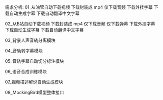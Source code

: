 

需求分析:
01_从油管自动下载视频
下载封装成 mp4
仅下载音频
下载外挂字幕
下载自动生成字幕
下载自动翻译中文字幕

02_从B站自动下载视频
下载封装成 mp4
仅下载音频
仅下载弹幕
下载外挂字幕
下载自动生成字幕
下载自动翻译中文字幕

03_背景人声音轨分离模块

04_音轨转字幕模块

05_音轨字幕自动切分标注模块

06_语音合成训练模块

07_视频描述解说自动生成模块

08_MockingBird模型整体接口




